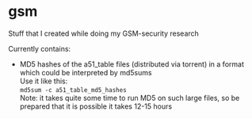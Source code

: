 gsm
===

Stuff that I created while doing my GSM-security research


Currently contains:
- MD5 hashes of the a51_table files (distributed via torrent) in a format which could be interpreted by md5sums  
  Use it like this:  
```md5sum -c a51_table_md5_hashes```  
Note: it takes quite some time to run MD5 on such large files, so be prepared that it is possible it takes 12-15 hours
